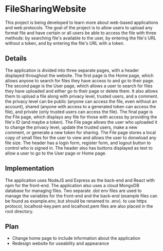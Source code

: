 # FileSharingWebsite
This project is being developed to learn more about web-based applications and web protocols. The goal
of the project is to allow users to upload any format file and have certain or all users be able to
access the file with three methods: by searching file's available to the user, by entering the file's URL
without a token, and by entering the file's URL with a token.
## Details
The application is divided into three separate pages, with a header displayed throughout the website.
The first page is the Home page, which allows anyone to search for files they have access to and go
to their page. The second page is the User page, which allows a user to search for files they have
uploaded and either go to their page or delete them. It also allows them to upload a file along with
privacy level, trusted users, and a comment. the privacy level can be public (anyone can access the file,
even without an account), shared (anyone with access to a generated token can access the file), and
private (only trusted users can access the file). The final page is the File page, which displays any
file for those with access by providing the file's ID (and maybe a token). The File page allows the
user who uploaded it to change the privacy level, update the trusted users, make a new comment, or
generate a new token for sharing. The File page stores a local copy of small files for the user to
view and allows the user to donwload any file size. The header has a login form, register form, and
logout button to control who is signed in. The header also has buttons displayed as text to allow a
user to go to the User page or Home page.
## Implementation
The application uses NodeJS and Express as the back-end and React with npm for the front-end. The
application also uses a cloud MongoDB database for managing files. Two separate .dot env files are
used to manage the variables for the front-end and the back-end (example files can be found as
example.env, but should be renamed to .env). to use https protocol, localhost-key.pem and
localhost.pem files are also placed in the root directory.
## Plan
* Change home page to include information about the application
* Redesign website for useability and appearance